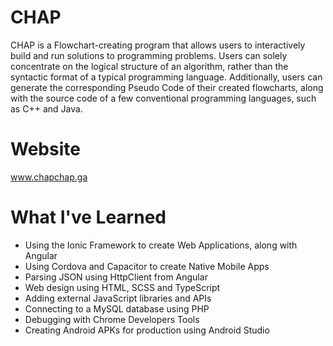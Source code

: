 # CHAP
CHAP is a Flowchart-creating program that allows users to interactively build and run solutions to programming problems. Users can solely concentrate on the logical structure of an algorithm, rather than the syntactic format of a typical programming language. Additionally, users can generate the corresponding Pseudo Code of their created flowcharts, along with the source code of a few conventional programming languages, such as C++ and Java.

# Website
www.chapchap.ga

# What I've Learned
- Using the Ionic Framework to create Web Applications, along with Angular
- Using Cordova and Capacitor to create Native Mobile Apps
- Parsing JSON using HttpClient from Angular
- Web design using HTML, SCSS and TypeScript
- Adding external JavaScript libraries and APIs
- Connecting to a MySQL database using PHP
- Debugging with Chrome Developers Tools
- Creating Android APKs for production using Android Studio
